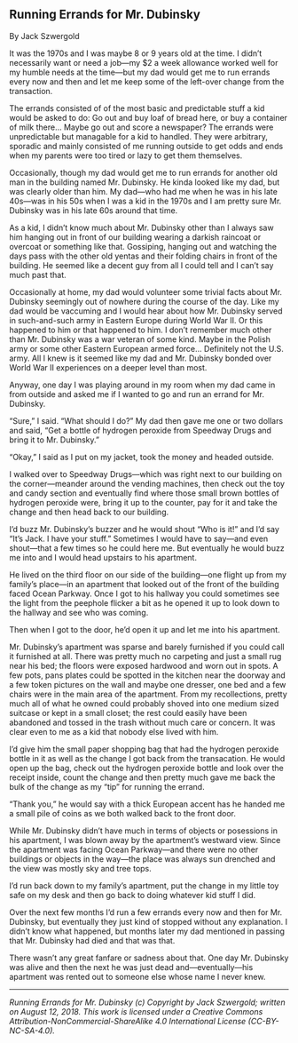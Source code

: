 ## Running Errands for Mr. Dubinsky

By Jack Szwergold

It was the 1970s and I was maybe 8 or 9 years old at the time. I didn’t necessarily want or need a job—my $2 a week allowance worked well for my humble needs at the time—but my dad would get me to run errands every now and then and let me keep some of the left-over change from the transaction.

The errands consisted of of the most basic and predictable stuff a kid would be asked to do: Go out and buy loaf of bread here, or buy a container of milk there… Maybe go out and score a newspaper? The errands were unpredictable but managable for a kid to handled. They were arbitrary, sporadic and mainly consisted of me running outside to get odds and ends when my parents were too tired or lazy to get them themselves.

Occasionally, though my dad would get me to run errands for another old man in the building named Mr. Dubinsky. He kinda looked like my dad, but was clearly older than him. My dad—who had me when he was in his late 40s—was in his 50s when I was a kid in the 1970s and I am pretty sure Mr. Dubinsky was in his late 60s around that time.

As a kid, I didn’t know much about Mr. Dubinsky other than I always saw him hanging out in front of our building wearing a darkish raincoat or overcoat or something like that. Gossiping, hanging out and watching the days pass with the other old yentas and their folding chairs in front of the building. He seemed like a decent guy from all I could tell and I can’t say much past that.

Occasionally at home, my dad would volunteer some trivial facts about Mr. Dubinsky seemingly out of nowhere during the course of the day. Like my dad would be vaccuming and I would hear about how Mr. Dubinsky served in such-and-such army in Eastern Europe during World War II. Or this happened to him or that happened to him. I don’t remember much other than Mr. Dubinsky was a war veteran of some kind. Maybe in the Polish army or some other Eastern European armed force… Definitely not the U.S. army. All I knew is it seemed like my dad and Mr. Dubinsky bonded over World War II experiences on a deeper level than most.

Anyway, one day I was playing around in my room when my dad came in from outside and asked me if I wanted to go and run an errand for Mr. Dubinsky.

“Sure,” I said. “What should I do?” My dad then gave me one or two dollars and said, “Get a bottle of hydrogen peroxide from Speedway Drugs and bring it to Mr. Dubinsky.”

“Okay,” I said as I put on my jacket, took the money and headed outside.

I walked over to Speedway Drugs—which was right next to our building on the corner—meander around the vending machines, then check out the toy and candy section and eventually find where those small brown bottles of hydrogen peroxide were, bring it up to the counter, pay for it and take the change and then head back to our building.

I’d buzz Mr. Dubinsky’s buzzer and he would shout “Who is it!” and I’d say “It’s Jack. I have your stuff.” Sometimes I would have to say—and even shout—that a few times so he could here me. But eventually he would buzz me into and I would head upstairs to his apartment.

He lived on the third floor on our side of the building—one flight up from my family’s place—in an apartment that looked out of the front of the building faced Ocean Parkway. Once I got to his hallway you could sometimes see the light from the peephole flicker a bit as he opened it up to look down to the hallway and see who was coming.

Then when I got to the door, he’d open it up and let me into his apartment.

Mr. Dubinsky’s apartment was sparse and barely furnished if you could call it furnished at all. There was pretty much no carpeting and just a small rug near his bed; the floors were exposed hardwood and worn out in spots. A few pots, pans plates could be spotted in the kitchen near the doorway and a few token pictures on the wall and maybe one dresser, one bed and a few chairs were in the main area of the apartment. From my recollections, pretty much all of what he owned could probably shoved into one medium sized suitcase or kept in a small closet; the rest could easily have been abandoned and tossed in the trash without much care or concern. It was clear even to me as a kid that nobody else lived with him.

I’d give him the small paper shopping bag that had the hydrogen peroxide bottle in it as well as the change I got back from the transacation. He would open up the bag, check out the hydrogen peroxide bottle and look over the receipt inside, count the change and then pretty much gave me back the bulk of the change as my “tip” for running the errand.

“Thank you,” he would say with a thick European accent has he handed me a small pile of coins as we both walked back to the front door.

While Mr. Dubinsky didn’t have much in terms of objects or posessions in his apartment, I was blown away by the apartment’s westward view. Since the apartment was facing Ocean Parkway—and there were no other buildings or objects in the way—the place was always sun drenched and the view was mostly sky and tree tops.

I’d run back down to my family’s apartment, put the change in my little toy safe on my desk and then go back to doing whatever kid stuff I did.

Over the next few months I’d run a few errands every now and then for Mr. Dubinsky, but eventually they just kind of stopped without any explanation. I didn’t know what happened, but months later my dad mentioned in passing that Mr. Dubinsky had died and that was that.

There wasn’t any great fanfare or sadness about that. One day Mr. Dubinsky was alive and then the next he was just dead and—eventually—his apartment was rented out to someone else whose name I never knew.

***

*Running Errands for Mr. Dubinsky (c) Copyright by Jack Szwergold; written on August 12, 2018. This work is licensed under a Creative Commons Attribution-NonCommercial-ShareAlike 4.0 International License (CC-BY-NC-SA-4.0).*